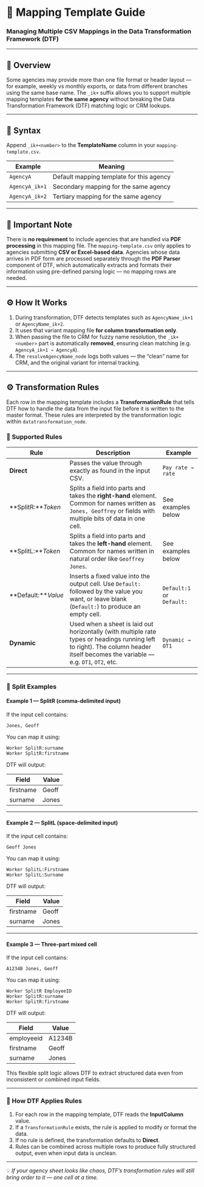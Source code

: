 # 🧩 Mapping Template Guide

### Managing Multiple CSV Mappings in the Data Transformation Framework (DTF)

------

## 📘 Overview

Some agencies may provide more than one file format or header layout — for example, weekly vs monthly exports, or data from different branches using the same base name.
 The `_ik+` suffix allows you to support multiple mapping templates **for the same agency** without breaking the Data Transformation Framework (DTF) matching logic or CRM lookups.

------

## 🧠 Syntax

Append `_ik+<number>` to the **TemplateName** column in your `mapping-template.csv`.

| Example        | Meaning                                  |
| -------------- | ---------------------------------------- |
| `AgencyA`      | Default mapping template for this agency |
| `AgencyA_ik+1` | Secondary mapping for the same agency    |
| `AgencyA_ik+2` | Tertiary mapping for the same agency     |

------

## 🧾 Important Note

There is **no requirement** to include agencies that are handled via **PDF processing** in this mapping file.
 The `mapping-template.csv` only applies to agencies submitting **CSV or Excel-based data**.
 Agencies whose data arrives in PDF form are processed separately through the **PDF Parser** component of DTF, which automatically extracts and formats their information using pre-defined parsing logic — no mapping rows are needed.

------

## ⚙️ How It Works

1. During transformation, DTF detects templates such as `AgencyName_ik+1` or `AgencyName_ik+2`.
2. It uses that variant mapping file **for column transformation only**.
3. When passing the file to CRM for fuzzy name resolution, the `_ik+<number>` part is automatically **removed**, ensuring clean matching (e.g. `AgencyA_ik+1 → AgencyA`).
4. The `resolveAgencyName_node` logs both values — the “clean” name for CRM, and the original variant for internal tracking.

------

## ⚙️ Transformation Rules

Each row in the mapping template includes a **TransformationRule** that tells DTF how to handle the data from the input file before it is written to the master format.
 These rules are interpreted by the transformation logic within `datatransformation_node`.

### 🧩 Supported Rules

| Rule                | Description                                                  | Example                   |
| ------------------- | ------------------------------------------------------------ | ------------------------- |
| **Direct**          | Passes the value through exactly as found in the input CSV.  | `Pay rate → rate`         |
| **SplitR:***Token*  | Splits a field into parts and takes the **right-hand** element. Common for names written as `Jones, Geoffrey` or fields with multiple bits of data in one cell. | See examples below        |
| **SplitL:***Token*  | Splits a field into parts and takes the **left-hand** element. Common for names written in natural order like `Geoffrey Jones`. | See examples below        |
| **Default:***Value* | Inserts a fixed value into the output cell. Use `Default:` followed by the value you want, or leave blank (`Default:`) to produce an empty cell. | `Default:1` or `Default:` |
| **Dynamic**         | Used when a sheet is laid out horizontally (with multiple rate types or headings running left to right). The column header itself becomes the variable — e.g. `OT1`, `OT2`, etc. | `Dynamic → OT1`           |

------

### 🧩 **Split Examples**

#### **Example 1 — SplitR (comma-delimited input)**

If the input cell contains:

```
Jones, Geoff
```

You can map it using:

```
Worker SplitR:surname
Worker SplitR:firstname
```

DTF will output:

| Field     | Value |
| --------- | ----- |
| firstname | Geoff |
| surname   | Jones |

------

#### **Example 2 — SplitL (space-delimited input)**

If the input cell contains:

```
Geoff Jones
```

You can map it using:

```
Worker SplitL:Firstname
Worker SplitL:Surname
```

DTF will output:

| Field     | Value |
| --------- | ----- |
| firstname | Geoff |
| surname   | Jones |

------

#### **Example 3 — Three-part mixed cell**

If the input cell contains:

```
A1234B Jones, Geoff
```

You can map it using:

```
Worker SplitR EmployeeID
Worker SplitR:surname
Worker SplitR:firstname
```

DTF will output:

| Field      | Value  |
| ---------- | ------ |
| employeeid | A1234B |
| firstname  | Geoff  |
| surname    | Jones  |

This flexible split logic allows DTF to extract structured data even from inconsistent or combined input fields.

------

### 🧠 How DTF Applies Rules

1. For each row in the mapping template, DTF reads the **InputColumn** value.
2. If a `TransformationRule` exists, the rule is applied to modify or format the data.
3. If no rule is defined, the transformation defaults to **Direct**.
4. Rules can be combined across multiple rows to produce fully structured output, even when input data is unclean.

------

💡 *If your agency sheet looks like chaos, DTF’s transformation rules will still bring order to it — one cell at a time.*